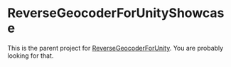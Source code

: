 # ReverseGeocoderForUnityShowcase
This is the parent project for [ReverseGeocoderForUnity](https://github.com/hk1ll3r/ReverseGeocoderForUnity). You are probably looking for that.
